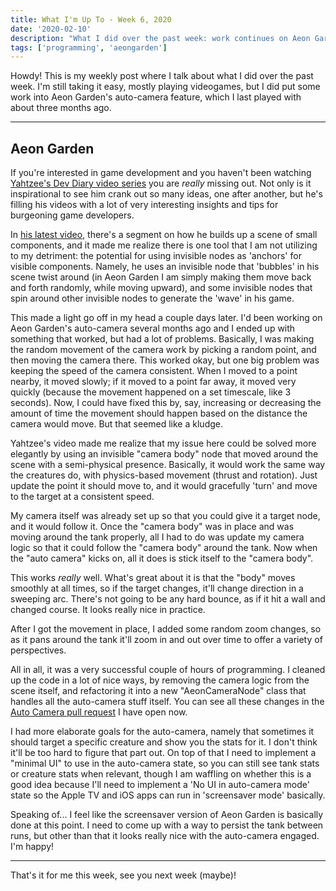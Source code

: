 ```yaml
---
title: What I'm Up To - Week 6, 2020
date: '2020-02-10'
description: "What I did over the past week: work continues on Aeon Garden's auto camera."
tags: ['programming', 'aeongarden']
---
```


Howdy! This is my weekly post where I talk about what I did over the past week. I'm still taking it easy, mostly playing videogames, but I did put some work into Aeon Garden's auto-camera feature, which I last played with about three months ago.

---

## Aeon Garden

If you're interested in game development and you haven't been watching [Yahtzee's Dev Diary video series](https://www.escapistmagazine.com/v2/category/yahtzees-dev-diary/) you are *really* missing out. Not only is it inspirational to see him crank out so many ideas, one after another, but he's filling his videos with a lot of very interesting insights and tips for burgeoning game developers.

In [his latest video](https://www.escapistmagazine.com/v2/yahtzees-dev-diary-episode-20-breakdown-of-reality/), there's a segment on how he builds up a scene of small components, and it made me realize there is one tool that I am not utilizing to my detriment: the potential for using invisible nodes as 'anchors' for visible components. Namely, he uses an invisible node that 'bubbles' in his scene twist around (in Aeon Garden I am simply making them move back and forth randomly, while moving upward), and some invisible nodes that spin around other invisible nodes to generate the 'wave' in his game.

This made a light go off in my head a couple days later. I'd been working on Aeon Garden's auto-camera several months ago and I ended up with something that worked, but had a lot of problems. Basically, I was making the random movement of the camera work by picking a random point, and then moving the camera there. This worked okay, but one big problem was keeping the speed of the camera consistent. When I moved to a point nearby, it moved slowly; if it moved to a point far away, it moved very quickly (because the movement happened on a set timescale, like 3 seconds). Now, I could have fixed this by, say, increasing or decreasing the amount of time the movement should happen based on the distance the camera would move. But that seemed like a kludge.

Yahtzee's video made me realize that my issue here could be solved more elegantly by using an invisible "camera body" node that moved around the scene with a semi-physical presence. Basically, it would work the same way the creatures do, with physics-based movement (thrust and rotation). Just update the point it should move to, and it would gracefully 'turn' and move to the target at a consistent speed.

My camera itself was already set up so that you could give it a target node, and it would follow it. Once the "camera body" was in place and was moving around the tank properly, all I had to do was update my camera logic so that it could follow the "camera body" around the tank. Now when the "auto camera" kicks on, all it does is stick itself to the "camera body".

This works *really* well. What's great about it is that the "body" moves smoothly at all times, so if the target changes, it'll change direction in a sweeping arc. There's not going to be any hard bounce, as if it hit a wall and changed course. It looks really nice in practice.

After I got the movement in place, I added some random zoom changes, so as it pans around the tank it'll zoom in and out over time to offer a variety of perspectives.

All in all, it was a very successful couple of hours of programming. I cleaned up the code in a lot of nice ways, by removing the camera logic from the scene itself, and refactoring it into a new "AeonCameraNode" class that handles all the auto-camera stuff itself. You can see all these changes in the [Auto Camera pull request](https://github.com/amiantos/aeongarden/pull/26/files) I have open now.

I had more elaborate goals for the auto-camera, namely that sometimes it should target a specific creature and show you the stats for it. I don't think it'll be too hard to figure that part out. On top of that I need to implement a "minimal UI" to use in the auto-camera state, so you can still see tank stats or creature stats when relevant, though I am waffling on whether this is a good idea because I'll need to implement a 'No UI in auto-camera mode' state so the Apple TV and iOS apps can run in 'screensaver mode' basically.

Speaking of... I feel like the screensaver version of Aeon Garden is basically done at this point. I need to come up with a way to persist the tank between runs, but other than that it looks really nice with the auto-camera engaged. I'm happy!

---

That's it for me this week, see you next week (maybe)!
